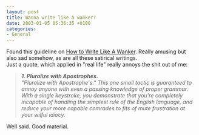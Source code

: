 ```yaml
---
layout: post
title: Wanna write like a wanker?
date: 2003-01-05 05:36:35 +0100
categories:
- General
---
```

<p>Found this guideline on <a href="http://www.infernus.net/rants/write_like_a_wanker.html" title="Hilarious!">How to Write Like A Wanker</a>. Really amusing but also sad somehow, as are all these satirical writings.<br />
Just a quote, which applied in "real life" really annoys the shit out of me:</p>
<blockquote><p><i><b>1. Pluralize with Apostrophes.</b><br />
"Pluralize with Apostrophe's." This one small tactic is guaranteed to annoy anyone with even a passing knowledge of proper grammar. With a single keystroke, you demonstrate that you're completely incapable of handling the simplest rule of the English language, and reduce your more capable comrades to fits of mute frustration at your wilful idiocy.</i></p></blockquote>
<p>Well said. Good material.</p>
